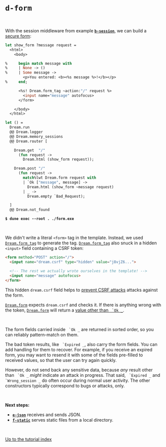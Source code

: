 # `d-form`

<br>

With the session middleware from example [**`b-session`**](../b-session#files),
we can build a [secure form](https://aantron.github.io/dream/#forms):

```ocaml
let show_form ?message request =
  <html>
    <body>

%     begin match message with
%     | None -> ()
%     | Some message ->
        <p>You entered: <b><%s message %>!</b></p>
%     end;

      <%s! Dream.form_tag ~action:"/" request %>
        <input name="message" autofocus>
      </form>

    </body>
  </html>

let () =
  Dream.run
  @@ Dream.logger
  @@ Dream.memory_sessions
  @@ Dream.router [

    Dream.get  "/"
      (fun request ->
        Dream.html (show_form request));

    Dream.post "/"
      (fun request ->
        match%lwt Dream.form request with
        | `Ok ["message", message] ->
          Dream.html (show_form ~message request)
        | _ ->
          Dream.empty `Bad_Request);

  ]
  @@ Dream.not_found
```

<pre><code><b>$ dune exec --root . ./form.exe</b></code></pre>

<br>

We didn't write a literal `<form>` tag in the template. Instead, we used
[`Dream.form_tag`](https://aantron.github.io/dream/#val-form_tag) to generate
the tag. [`Dream.form_tag`](https://aantron.github.io/dream/#val-form_tag) also
snuck in a hidden `<input>` field containing a CSRF token:

```html
<form method="POST" action="/">
  <input name="dream.csrf" type="hidden" value="j8vjZ6...">

  <!-- The rest we actually wrote ourselves in the template! -->
  <input name="message" autofocus>
</form>
```

This hidden `dream.csrf` field helps to
[prevent CSRF attacks](https://cheatsheetseries.owasp.org/cheatsheets/Cross-Site_Request_Forgery_Prevention_Cheat_Sheet.html)
attacks against the form.

[`Dream.form`](https://aantron.github.io/dream/#val-form) expects `dream.csrf`
and checks it. If there is anything wrong with the token,
[`Dream.form`](https://aantron.github.io/dream/#val-form) will return a [value
other than `` `Ok _``](https://aantron.github.io/dream/#type-form_result).

<br>

The form fields carried inside `` `Ok _`` are returned in sorted order, so you
can reliably pattern-match on them.

The bad token results, like `` `Expired _``, also carry the form fields. You can
add handling for them to recover. For example, if you receive an expired form,
you may want to resend it with some of the fields pre-filled to received
values, so that the user can try again quickly.

However, do not send back any sensitive data, because *any* result other than
`` `Ok _`` *might* indicate an attack in progress. That said, `` `Expired _``
and `` `Wrong_session _`` do often occur during normal user activity. The other
constructors typically correspond to bugs or attacks, only.

<br>

**Next steps:**

- [**`e-json`**](../e-json#files) receives and sends JSON.
- [**`f-static`**](../f-static#files) serves static files from a local
  directory.

<br>

[Up to the tutorial index](../#readme)


